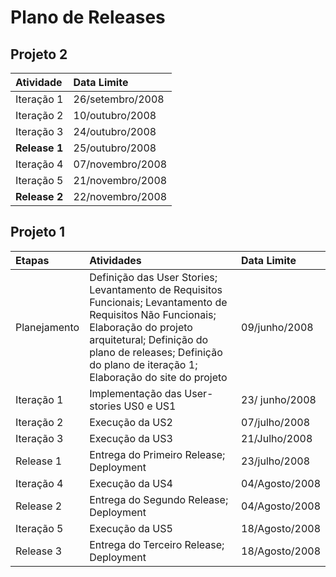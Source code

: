 # Plano de Releases #

## Projeto 2 ##

| Atividade | Data Limite |
|:----------|:------------|
| Iteração 1 |  26/setembro/2008 |
| Iteração 2 | 10/outubro/2008 |
| Iteração 3 | 24/outubro/2008 |
| **Release 1** | 25/outubro/2008 |
| Iteração 4 | 07/novembro/2008 |
| Iteração 5 | 21/novembro/2008 |
| **Release 2** | 22/novembro/2008 |


## Projeto 1 ##

| Etapas | Atividades | Data Limite |
|:-------|:-----------|:------------|
| Planejamento |Definição das User Stories; Levantamento de Requisitos Funcionais; Levantamento de Requisitos Não Funcionais; Elaboração do projeto arquitetural; Definição do plano de releases; Definição do plano de iteração 1; Elaboração do site do projeto| 09/junho/2008 |
|Iteração 1  | Implementação das User-stories US0 e US1 | 23/ junho/2008 |
| Iteração 2 | Execução da US2| 07/julho/2008 |
|Iteração 3 | Execução da US3| 21/Julho/2008 |
| Release 1 | Entrega do Primeiro Release; Deployment | 23/julho/2008 |
| Iteração 4 | Execução da US4| 04/Agosto/2008 |
| Release 2 | Entrega do Segundo Release; Deployment  | 04/Agosto/2008 |
| Iteração 5 | Execução da US5 | 18/Agosto/2008 |
| Release 3 | Entrega do Terceiro Release; Deployment  | 18/Agosto/2008 |